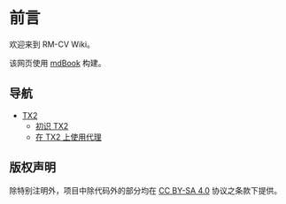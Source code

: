 # 前言

欢迎来到 RM-CV Wiki。

该网页使用 [mdBook](https://github.com/rust-lang/mdBook) 构建。

## 导航

<!-- 可以使用如下的方式在页面中引用其他的页面 -->
<!-- 对 *.md 文件的引用链接，会转换为对同名 *.html 的引用 -->
<!-- 即目录下的 *.md 文件，都会被会转换为 *.html，但是 README.md 会被转换为 index.html -->
<!-- 因此对某目录下 README 的引用，需要写作 <目录名>/index.html 或者简写作 <目录名>/ -->
<!-- 注意 “<目录名>/” 最后的 / 不能省却，不然对应页面下相对资源的访问就会出错 -->
<!-- 可以使用 #TAG 来引用页面下的子标题。具体的转写应参见 mdBook 生成的 HTML 中标题的链接 -->

<!-- 以上都是针对生成 HTML 而言。但是对于普通文件系统来说，<path>/ 这样的链接是不能访问到对应文件的 -->
<!-- 可以使用 <path>/README.md，这样转换之后变为 <path>/index.html，不影响两种情况下的访问 -->
<!-- 但由于目前 mdBook 不会转换 *.md#TAG 这样的链接为 *.html#TAG，所以标题跳转将无法使用（会提示 404，因为输出的 HTML 里没有 md 文件） -->
<!-- 综上所述，由于 mdBook 最终目的是生成 HTML 以供阅读，因此可以不考虑在普通文件系统上使用的情况？ -->

- [TX2](./TX2/)
    - [初识 TX2](./TX2/new-to-tx2.md)
    - [在 TX2 上使用代理](./TX2/using-proxy.md)


## 版权声明

除特别注明外，项目中除代码外的部分均在 [CC BY-SA 4.0](https://creativecommons.org/licenses/by-sa/4.0/deed.zh) 协议之条款下提供。
